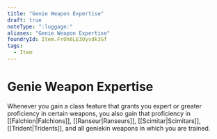 ```yaml
---
title: "Genie Weapon Expertise"
draft: true
noteType: ":luggage:"
aliases: "Genie Weapon Expertise"
foundryId: Item.FrOh6LE3Oyvdk3Gf
tags:
  - Item
---
```


# Genie Weapon Expertise

Whenever you gain a class feature that grants you expert or greater proficiency in certain weapons, you also gain that proficiency in [[Falchion|Falchions]], [[Ranseur|Ranseurs]], [[Scimitar|Scimitars]], [[Trident|Tridents]], and all geniekin weapons in which you are trained.
